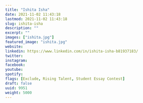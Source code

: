 ```yaml
---
title: "Ishita Isha"
date: 2021-11-02 11:43:18
lastmod: 2021-11-02 11:43:18
slug: ishita-isha
description: ""
excerpt: ""
images: ["ishita.jpg"]
featured_image: "ishita.jpg"
website: 
linkedin: https://www.linkedin.com/in/ishita-isha-b81937183/
twitter: 
instagram: 
facebook: 
youtube: 
spotify: 
flags: [Exclude, Rising Talent, Student Essay Contest]
draft: false
uuid: 9951
weight: 5000
---
```


